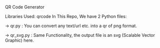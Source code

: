 QR Code Generator

Libraries Used: qrcode
In This Repo, We have 2 Python files:

-> qr.py : You can convert any text/url etc. into a qr of png format.

-> qr_svg.py : Same Functionality, the output file is an svg (Scalable Vector Graphic) here.
